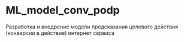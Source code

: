 # ML_model_conv_podp
Разработка и внедрение модели предсказания целевого действия (конверсии в действие) интернет сервиса
